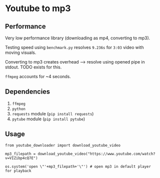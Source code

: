 # Youtube to mp3 

## Performance

Very low performance library (downloading as mp4, converting to mp3).

Testing speed using `benchmark.py` resolves `9.236s` for `3:03` video with moving visuals.

Converting to mp3 creates overhead --> resolve using opened pipe in stdout. TODO exists for this.

`ffmpeg` accounts for ~4 seconds.

## Dependencies

1. `ffmpeg`
2. `python`
3. `requests` module (`pip install requests`)
4. `pytube` module (`pip install pytube`)

## Usage

```
from youtube_downloader import download_youtube_video

mp3_filepath = download_youtube_video("https://www.youtube.com/watch?v=VIZibp4cQ7E")

os.system('open \"'+mp3_filepath+'\"') # open mp3 in default player for playback
```